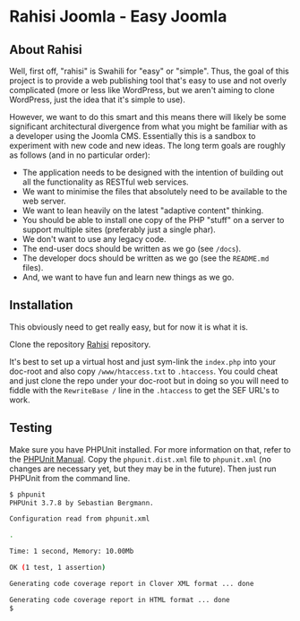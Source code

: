 # Rahisi Joomla - Easy Joomla

## About Rahisi

Well, first off, "rahisi" is Swahili for "easy" or "simple". Thus, the goal of this project is to provide a web publishing tool that's easy to use and not overly complicated (more or less like WordPress, but we aren't aiming to clone WordPress, just the idea that it's simple to use).

However, we want to do this smart and this means there will likely be some significant architectural divergence from what you might be familiar with as a developer using the Joomla CMS. Essentially this is a sandbox to experiment with new code and new ideas. The long term goals are roughly as follows (and in no particular order):

* The application needs to be designed with the intention of building out all the functionality as RESTful web services.
* We want to minimise the files that absolutely need to be available to the web server.
* We want to lean heavily on the latest "adaptive content" thinking.
* You should be able to install one copy of the PHP "stuff" on a server to support multiple sites (preferably just a single phar).
* We don't want to use any legacy code.
* The end-user docs should be written as we go (see `/docs`).
* The developer docs should be written as we go (see the `README.md` files).
* And, we want to have fun and learn new things as we go.

## Installation

This obviously need to get really easy, but for now it is what it is.

Clone the repository [Rahisi](https://github.com/eddieajau/rahisi) repository.

It's best to set up a virtual host and just sym-link the `index.php` into your doc-root and also copy `/www/htaccess.txt` to `.htaccess`. You could cheat and just clone the repo under your doc-root but in doing so you will need to fiddle with the `RewriteBase /` line in the `.htaccess` to get the SEF URL's to work.

## Testing

Make sure you have PHPUnit installed. For more information on that, refer to the
[PHPUnit Manual](http://www.phpunit.de/manual/3.6/en/installation.html). Copy the `phpunit.dist.xml` file to `phpunit.xml` (no changes are necessary yet, but they may be in the future). Then just run PHPUnit from the command line.

```bash
$ phpunit
PHPUnit 3.7.8 by Sebastian Bergmann.

Configuration read from phpunit.xml

.

Time: 1 second, Memory: 10.00Mb

OK (1 test, 1 assertion)

Generating code coverage report in Clover XML format ... done

Generating code coverage report in HTML format ... done
$
```